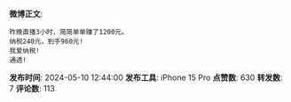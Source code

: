 **微博正文**: 
```
昨晚直播3小时，简简单单赚了1200元。
纳税240元，到手960元!
我爱纳税!
通透!
```
**发布时间**: 2024-05-10 12:44:00
**发布工具**: iPhone 15 Pro
**点赞数**: 630
**转发数**: 7
**评论数**: 113
